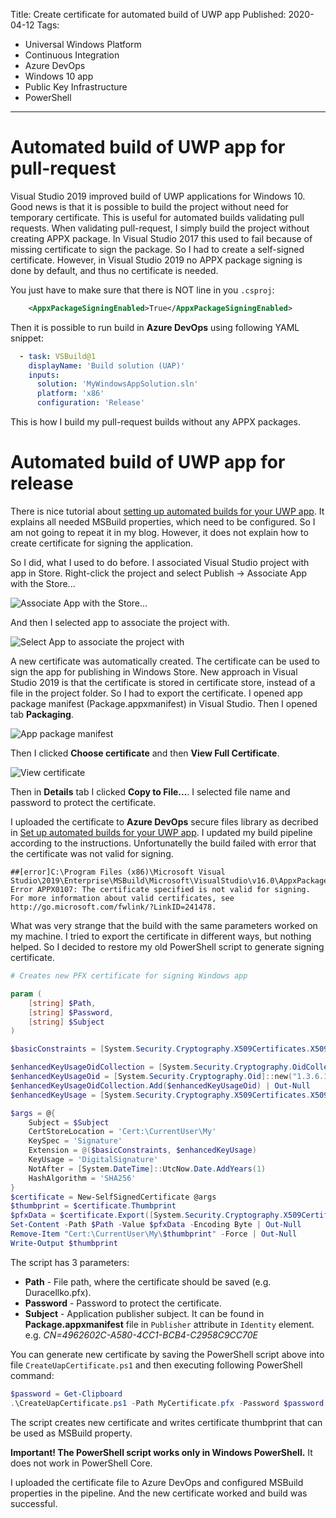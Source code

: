 Title: Create certificate for automated build of UWP app
Published: 2020-04-12
Tags:
- Universal Windows Platform
- Continuous Integration
- Azure DevOps
- Windows 10 app
- Public Key Infrastructure
- PowerShell
---
# Automated build of UWP app for pull-request

Visual Studio 2019 improved build of UWP applications for Windows 10. Good news is that it is possible to build the project without need for temporary certificate. This is useful for automated builds validating pull requests. When validating pull-request, I simply build the project without creating APPX package. In Visual Studio 2017 this used to fail because of missing certificate to sign the package. So I had to create a self-signed certificate. However, in Visual Studio 2019 no APPX package signing is done by default, and thus no certificate is needed.

You just have to make sure that there is NOT line in you `.csproj`:
```xml
    <AppxPackageSigningEnabled>True</AppxPackageSigningEnabled>
```

Then it is possible to run build in **Azure DevOps** using following YAML snippet:
```yaml
  - task: VSBuild@1
    displayName: 'Build solution (UAP)'
    inputs:
      solution: 'MyWindowsAppSolution.sln'
      platform: 'x86'
      configuration: 'Release'
```

This is how I build my pull-request builds without any APPX packages.

# Automated build of UWP app for release

There is nice tutorial about [setting up automated builds for your UWP app](https://docs.microsoft.com/en-us/windows/uwp/packaging/auto-build-package-uwp-apps). It explains all needed MSBuild properties, which need to be configured. So I am not going to repeat it in my blog. However, it does not explain how to create certificate for signing the application.

So I did, what I used to do before. I associated Visual Studio project with app in Store. Right-click the project and select Publish -> Associate App with the Store...

![Associate App with the Store...](/images/posts/2020/04/AutomatedBuildUWP-AssociateAppWithTheStore.png)

And then I selected app to associate the project with.

![Select App to associate the project with](/images/posts/2020/04/AutomatedBuildUWP-SelectAppToAssociate.png)

A new certificate was automatically created. The certificate can be used to sign the app for publishing in Windows Store. New approach in Visual Studio 2019 is that the certificate is stored in certificate store, instead of a file in the project folder. So I had to export the certificate. I opened app package manifest (Package.appxmanifest) in Visual Studio. Then I opened tab **Packaging**.

![App package manifest](/images/posts/2020/04/AutomatedBuildUWP-PackageManifest.png)

Then I clicked **Choose certificate** and then **View Full Certificate**.

![View certificate](/images/posts/2020/04/AutomatedBuildUWP-ViewCertificate.png)

Then in **Details** tab I clicked **Copy to File...**. I selected file name and password to protect the certificate.

I uploaded the certificate to **Azure DevOps** secure files library as decribed in [Set up automated builds for your UWP app](https://docs.microsoft.com/en-us/windows/uwp/packaging/auto-build-package-uwp-apps). I updated my build pipeline according to the instructions. Unfortunatelly the build failed with error that the certificate was not valid for signing.

```text
##[error]C:\Program Files (x86)\Microsoft Visual Studio\2019\Enterprise\MSBuild\Microsoft\VisualStudio\v16.0\AppxPackage\Microsoft.AppXPackage.Targets(4573,5): Error APPX0107: The certificate specified is not valid for signing. For more information about valid certificates, see http://go.microsoft.com/fwlink/?LinkID=241478.
```

What was very strange that the build with the same parameters worked on my machine. I tried to export the certificate in different ways, but nothing helped. So I decided to restore my old PowerShell script to generate signing certificate.

```powershell
# Creates new PFX certificate for signing Windows app

param (
    [string] $Path,
    [string] $Password,
    [string] $Subject
)

$basicConstraints = [System.Security.Cryptography.X509Certificates.X509BasicConstraintsExtension]::new($false, $false, 0, $true)

$enhancedKeyUsageOidCollection = [System.Security.Cryptography.OidCollection]::new()
$enhancedKeyUsageOid = [System.Security.Cryptography.Oid]::new("1.3.6.1.5.5.7.3.3", "Code Signing")
$enhancedKeyUsageOidCollection.Add($enhancedKeyUsageOid) | Out-Null
$enhancedKeyUsage = [System.Security.Cryptography.X509Certificates.X509EnhancedKeyUsageExtension]::new($enhancedKeyUsageOidCollection, $true)

$args = @{
    Subject = $Subject
    CertStoreLocation = 'Cert:\CurrentUser\My'
    KeySpec = 'Signature'
    Extension = @($basicConstraints, $enhancedKeyUsage)
    KeyUsage = 'DigitalSignature'
    NotAfter = [System.DateTime]::UtcNow.Date.AddYears(1)
    HashAlgorithm = 'SHA256'
}
$certificate = New-SelfSignedCertificate @args
$thumbprint = $certificate.Thumbprint
$pfxData = $certificate.Export([System.Security.Cryptography.X509Certificates.X509ContentType]::Pfx, $Password)
Set-Content -Path $Path -Value $pfxData -Encoding Byte | Out-Null
Remove-Item "Cert:\CurrentUser\My\$thumbprint" -Force | Out-Null
Write-Output $thumbprint
```

The script has 3 parameters:
- **Path** - File path, where the certificate should be saved (e.g. Duracellko.pfx).
- **Password** - Password to protect the certificate.
- **Subject** - Application publisher subject. It can be found in **Package.appxmanifest** file in `Publisher` attribute in `Identity` element. e.g. _CN=4962602C-A580-4CC1-BCB4-C2958C9CC70E_

You can generate new certificate by saving the PowerShell script above into file `CreateUapCertificate.ps1` and then executing following PowerShell command:

```powershell
$password = Get-Clipboard
.\CreateUapCertificate.ps1 -Path MyCertificate.pfx -Password $password -Subject 'CN=4962602C-A580-4CC1-BCB4-C2958C9CC70E'
```

The script creates new certificate and writes certificate thumbprint that can be used as MSBuild property.

**Important! The PowerShell script works only in Windows PowerShell.** It does not work in PowerShell Core.

I uploaded the certificate file to Azure DevOps and configured MSBuild properties in the pipeline. And the new certificate worked and build was successful.
